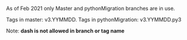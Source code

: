 As of Feb 2021 only Master and pythonMigration branches are in use.

Tags in master: v3.YYMMDD. Tags in pythonMigration: v3.YYMMDD.py3

Note: **dash is not allowed in branch or tag name** 

